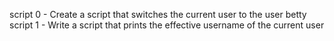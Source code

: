 script 0 - Create a script that switches the current user to the user betty
script 1 - Write a script that prints the effective username of the current user
